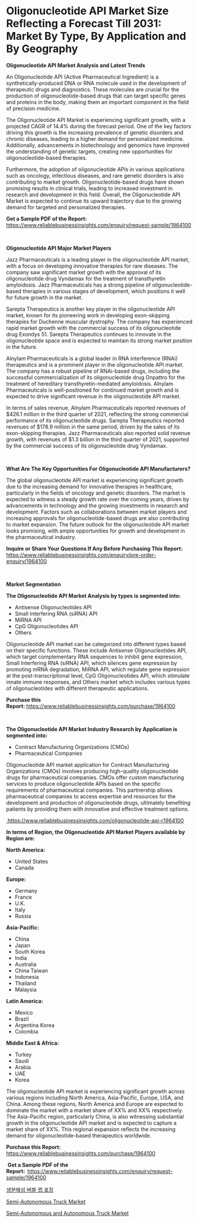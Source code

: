 <p><h1>Oligonucleotide API Market Size Reflecting a Forecast Till 2031: Market By Type, By Application and By Geography</h1></p><p><strong>Oligonucleotide API Market Analysis and Latest Trends</strong></p>
<p><p>An Oligonucleotide API (Active Pharmaceutical Ingredient) is a synthetically-produced DNA or RNA molecule used in the development of therapeutic drugs and diagnostics. These molecules are crucial for the production of oligonucleotide-based drugs that can target specific genes and proteins in the body, making them an important component in the field of precision medicine.</p><p>The Oligonucleotide API Market is experiencing significant growth, with a projected CAGR of 14.4% during the forecast period. One of the key factors driving this growth is the increasing prevalence of genetic disorders and chronic diseases, leading to a higher demand for personalized medicine. Additionally, advancements in biotechnology and genomics have improved the understanding of genetic targets, creating new opportunities for oligonucleotide-based therapies.</p><p>Furthermore, the adoption of oligonucleotide APIs in various applications such as oncology, infectious diseases, and rare genetic disorders is also contributing to market growth. Oligonucleotide-based drugs have shown promising results in clinical trials, leading to increased investment in research and development in this field. Overall, the Oligonucleotide API Market is expected to continue its upward trajectory due to the growing demand for targeted and personalized therapies.</p></p>
<p><strong>Get a Sample PDF of the Report:&nbsp;</strong> <a href="https://www.reliablebusinessinsights.com/enquiry/request-sample/1964100">https://www.reliablebusinessinsights.com/enquiry/request-sample/1964100</a></p>
<p>&nbsp;</p>
<p><strong>Oligonucleotide API Major Market Players</strong></p>
<p><p>Jazz Pharmaceuticals is a leading player in the oligonucleotide API market, with a focus on developing innovative therapies for rare diseases. The company saw significant market growth with the approval of its oligonucleotide drug Vyndamax for the treatment of transthyretin amyloidosis. Jazz Pharmaceuticals has a strong pipeline of oligonucleotide-based therapies in various stages of development, which positions it well for future growth in the market.</p><p>Sarepta Therapeutics is another key player in the oligonucleotide API market, known for its pioneering work in developing exon-skipping therapies for Duchenne muscular dystrophy. The company has experienced rapid market growth with the commercial success of its oligonucleotide drug Exondys 51. Sarepta Therapeutics continues to innovate in the oligonucleotide space and is expected to maintain its strong market position in the future.</p><p>Alnylam Pharmaceuticals is a global leader in RNA interference (RNAi) therapeutics and is a prominent player in the oligonucleotide API market. The company has a robust pipeline of RNAi-based drugs, including the successful commercialization of its oligonucleotide drug Onpattro for the treatment of hereditary transthyretin-mediated amyloidosis. Alnylam Pharmaceuticals is well-positioned for continued market growth and is expected to drive significant revenue in the oligonucleotide API market.</p><p>In terms of sales revenue, Alnylam Pharmaceuticals reported revenues of $426.1 million in the third quarter of 2021, reflecting the strong commercial performance of its oligonucleotide drugs. Sarepta Therapeutics reported revenues of $178.9 million in the same period, driven by the sales of its exon-skipping therapies. Jazz Pharmaceuticals also reported solid revenue growth, with revenues of $1.3 billion in the third quarter of 2021, supported by the commercial success of its oligonucleotide drug Vyndamax.</p></p>
<p>&nbsp;</p>
<p><strong>What Are The Key Opportunities For Oligonucleotide API Manufacturers?</strong></p>
<p><p>The global oligonucleotide API market is experiencing significant growth due to the increasing demand for innovative therapies in healthcare, particularly in the fields of oncology and genetic disorders. The market is expected to witness a steady growth rate over the coming years, driven by advancements in technology and the growing investments in research and development. Factors such as collaborations between market players and increasing approvals for oligonucleotide-based drugs are also contributing to market expansion. The future outlook for the oligonucleotide API market looks promising, with ample opportunities for growth and development in the pharmaceutical industry.</p></p>
<p><strong>Inquire or Share Your Questions If Any Before Purchasing This Report:</strong> <a href="https://www.reliablebusinessinsights.com/enquiry/pre-order-enquiry/1964100">https://www.reliablebusinessinsights.com/enquiry/pre-order-enquiry/1964100</a></p>
<p>&nbsp;</p>
<p><strong>Market Segmentation</strong></p>
<p><strong>The Oligonucleotide API Market Analysis by types is segmented into:</strong></p>
<p><ul><li>Antisense Oligonucleotides API</li><li>Small Interfering RNA (siRNA) API</li><li>MiRNA API</li><li>CpG Oligonucleotides API</li><li>Others</li></ul></p>
<p><p>Oligonucleotide API market can be categorized into different types based on their specific functions. These include Antisense Oligonucleotides API, which target complementary RNA sequences to inhibit gene expression, Small Interfering RNA (siRNA) API, which silences gene expression by promoting mRNA degradation, MiRNA API, which regulate gene expression at the post-transcriptional level, CpG Oligonucleotides API, which stimulate innate immune responses, and Others market which includes various types of oligonucleotides with different therapeutic applications.</p></p>
<p><strong>Purchase this Report:&nbsp;</strong><a href="https://www.reliablebusinessinsights.com/purchase/1964100">https://www.reliablebusinessinsights.com/purchase/1964100</a></p>
<p>&nbsp;</p>
<p><strong>The Oligonucleotide API Market Industry Research by Application is segmented into:</strong></p>
<p><ul><li>Contract Manufacturing Organizations (CMOs)</li><li>Pharmaceutical Companies</li></ul></p>
<p><p>Oligonucleotide API market application for Contract Manufacturing Organizations (CMOs) involves producing high-quality oligonucleotide drugs for pharmaceutical companies. CMOs offer custom manufacturing services to produce oligonucleotide APIs based on the specific requirements of pharmaceutical companies. This partnership allows pharmaceutical companies to access expertise and resources for the development and production of oligonucleotide drugs, ultimately benefiting patients by providing them with innovative and effective treatment options.</p></p>
<p><a href="https://www.reliablebusinessinsights.com/oligonucleotide-api-r1964100">&nbsp;https://www.reliablebusinessinsights.com/oligonucleotide-api-r1964100</a></p>
<p><strong>In terms of Region, the Oligonucleotide API Market Players available by Region are:</strong></p>
<p>
    <p> <strong> North America: </strong>
        <ul>
            <li>United States</li>
            <li>Canada</li>
        </ul>
        </p> 
    <p> <strong> Europe: </strong>
        <ul>
            <li>Germany</li>
            <li>France</li>
            <li>U.K.</li>
            <li>Italy</li>
            <li>Russia</li>
        </ul>
        </p> 
    <p> <strong> Asia-Pacific: </strong>
        <ul>
            <li>China</li>
            <li>Japan</li>
            <li>South Korea</li>
            <li>India</li>
            <li>Australia</li>
            <li>China Taiwan</li>
            <li>Indonesia</li>
            <li>Thailand</li>
            <li>Malaysia</li>
        </ul>
        </p> 
    <p> <strong> Latin America: </strong>
        <ul>
            <li>Mexico</li>
            <li>Brazil</li>
            <li>Argentina Korea</li>
            <li>Colombia</li>
        </ul>
        </p> 
    <p> <strong> Middle East & Africa: </strong>
        <ul>
            <li>Turkey</li>
            <li>Saudi</li>
            <li>Arabia</li>
            <li>UAE</li>
            <li>Korea</li>
        </ul>
    </p>
    </p>
<p><p>The oligonucleotide API market is experiencing significant growth across various regions including North America, Asia-Pacific, Europe, USA, and China. Among these regions, North America and Europe are expected to dominate the market with a market share of XX% and XX% respectively. The Asia-Pacific region, particularly China, is also witnessing substantial growth in the oligonucleotide API market and is expected to capture a market share of XX%. This regional expansion reflects the increasing demand for oligonucleotide-based therapeutics worldwide.</p></p>
<p><strong>Purchase this Report: </strong><a href="https://www.reliablebusinessinsights.com/purchase/1964100">https://www.reliablebusinessinsights.com/purchase/1964100</a></p>
<p>&nbsp;<strong>Get a Sample PDF of the Report:&nbsp;&nbsp;</strong><a href="https://www.reliablebusinessinsights.com/enquiry/request-sample/1964100">https://www.reliablebusinessinsights.com/enquiry/request-sample/1964100</a></p>
<p><strong></strong></p>
<p><p><a href="https://github.com/JosefaRice/Market-Research-Report-List-1/blob/main/4678321117024.md">생분해성 버블 랩 포장</a></p><p><a href="https://github.com/marlinacrngin/Market-Research-Report-List-1/blob/main/semi-autonomous-truck-market.md">Semi-Autonomous Truck Market</a></p><p><a href="https://github.com/KeeganBarrows2023/Market-Research-Report-List-1/blob/main/semi-autonomous-and-autonomous-truck-market.md">Semi-Autonomous and Autonomous Truck Market</a></p></p>